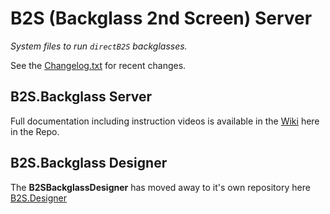 # B2S (Backglass 2nd Screen) Server

*System files to run `directB2S` backglasses.*

See the [Changelog.txt](Changelog.txt) for recent changes.

## B2S.Backglass Server

Full documentation including instruction videos is available in the [Wiki](https://github.com/vpinball/b2s-backglass/wiki) here in the Repo.

## B2S.Backglass Designer

The **B2SBackglassDesigner** has moved away to it's own repository here [B2S.Designer](https://github.com/vpinball/b2s-designer)
